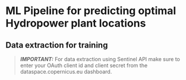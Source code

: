 # ML Pipeline for predicting optimal Hydropower plant locations

## Data extraction for training

> **_IMPORTANT:_**
> For data extraction using Sentinel API make sure to enter your OAuth client id and client secret from the dataspace.copernicus.eu dashboard.